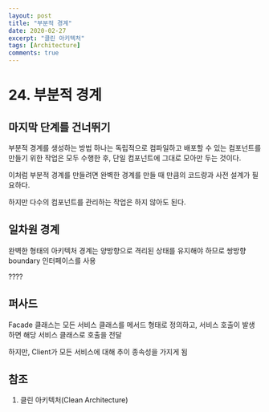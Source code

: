 ```yaml
---
layout: post
title: "부분적 경계"
date: 2020-02-27
excerpt: "클린 아키텍처"
tags: [Architecture]
comments: true
---
```


# 24. 부분적 경계

## 마지막 단계를 건너뛰기

부분적 경계를 생성하는 방법 하나는 독립적으로 컴파일하고 배포할 수 있는 컴포넌트를 만들기 위한 작업은 모두 수행한 후, 단일 컴포넌트에 그대로 모아만 두는 것이다.

이처럼 부분적 경계를 만들려면 완벽한 경계를 만들 때 만큼의 코드량과 사전 설계가 필요하다.

하지만 다수의 컴포넌트를 관리하는 작업은 하지 않아도 된다.

## 일차원 경계

완벽한 형태의 아키텍처 경계는 양방향으로 격리된 상태를 유지해야 하므로 쌍방향 boundary 인터페이스를 사용

????

## 퍼사드

Facade 클래스는 모든 서비스 클래스를 메서드 형태로 정의하고, 서비스 호출이 발생하면 해당 서비스 클래스로 호출을 전달

하지만, Client가 모든 서비스에 대해 추이 종속성을 가지게 됨

## 참조

1. 클린 아키텍처(Clean Architecture)

